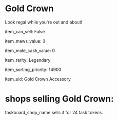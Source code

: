 # Gold Crown

Look regal while you're out and about!

item_can_sell: False

item_mews_value: 0

item_mole_cash_value: 0

item_rarity: Legendary

item_sorting_priority: 14900

item_uid: Gold Crown Accessory

# shops selling Gold Crown:

taskboard_shop_name sells it for 24 task tokens.